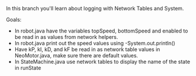 In this branch you'll learn about logging with Network Tables and System.


Goals:

* In robot.java have the variables topSpeed, bottomSpeed and enabled to be read in as values from network helpers.
* In robot.java print out the speed values using -System.out.println()
* Have kP, kI, kD, and kF be read in as network table values in NeoMotor.java, make sure there are default values.
* In StateMachine.java use network tables to display the name of the state in runState
